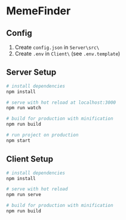 # MemeFinder

## Config
1. Create `config.json` in `Server\src\`
2. Create `.env` in `Client\` (see `.env.template`)

## Server Setup
``` bash
# install dependencies
npm install

# serve with hot reload at localhost:3000
npm run watch

# build for production with minification
npm run build

# run project on production
npm start
```

## Client Setup
``` bash
# install dependencies
npm install

# serve with hot reload
npm run serve

# build for production with minification
npm run build
```
